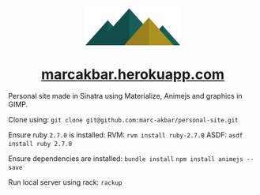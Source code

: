 <p align="center">
  <img alt="Mountain Logo" src="public/images/mountain_range.png" width="200" />
</p>
<h1 align="center">
  <a href="http://marcakbar-personal.herokuapp.com">marcakbar.herokuapp.com</a>
</h1>

Personal site made in Sinatra using Materialize, Animejs and graphics in GIMP.

Clone using:
`git clone git@github.com:marc-akbar/personal-site.git`

Ensure ruby `2.7.0` is installed:
RVM: `rvm install ruby-2.7.0`
ASDF: `asdf install ruby 2.7.0`

Ensure dependencies are installed:
`bundle install`
`npm install animejs --save`

Run local server using rack:
`rackup`
